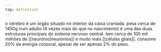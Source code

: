 ```yaml
---
tag: definition
---
```


o cérebro é um órgão situado no interior da caixa craniada. pesa cerca de 1450g num adulto (4 vezes mais do que no nascimento) 
é uma das duas estruturas principais do sistema nervoso central. tem cerca de 100 mil milhões de [[neurónio|neurónios]] e muito mais [[células gliais]]. consome 20% da energia corporal, apesar de ser apenas 2% do peso.